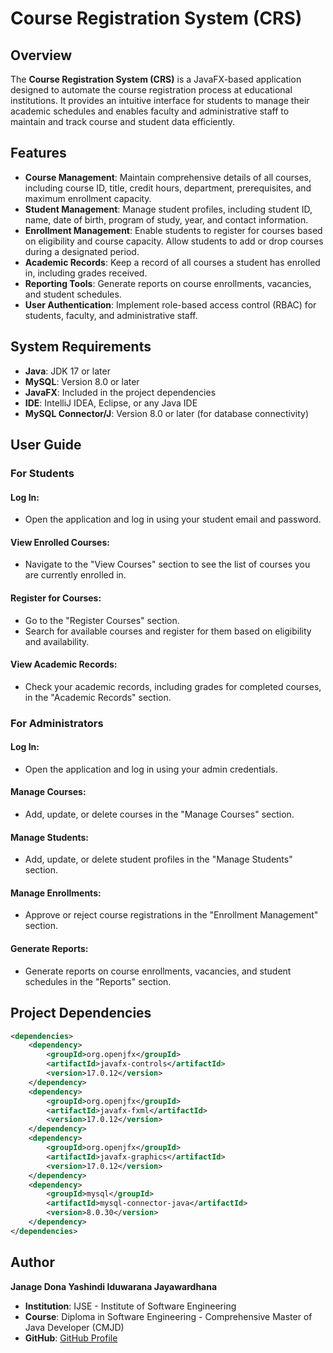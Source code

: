 # Course Registration System (CRS)

## Overview
The **Course Registration System (CRS)** is a JavaFX-based application designed to automate the course registration process at educational institutions. It provides an intuitive interface for students to manage their academic schedules and enables faculty and administrative staff to maintain and track course and student data efficiently.

## Features
- **Course Management**: Maintain comprehensive details of all courses, including course ID, title, credit hours, department, prerequisites, and maximum enrollment capacity.
- **Student Management**: Manage student profiles, including student ID, name, date of birth, program of study, year, and contact information.
- **Enrollment Management**: Enable students to register for courses based on eligibility and course capacity. Allow students to add or drop courses during a designated period.
- **Academic Records**: Keep a record of all courses a student has enrolled in, including grades received.
- **Reporting Tools**: Generate reports on course enrollments, vacancies, and student schedules.
- **User Authentication**: Implement role-based access control (RBAC) for students, faculty, and administrative staff.

## System Requirements
- **Java**: JDK 17 or later
- **MySQL**: Version 8.0 or later
- **JavaFX**: Included in the project dependencies
- **IDE**: IntelliJ IDEA, Eclipse, or any Java IDE
- **MySQL Connector/J**: Version 8.0 or later (for database connectivity)



## User Guide
### For Students
#### Log In:
- Open the application and log in using your student email and password.

#### View Enrolled Courses:
- Navigate to the "View Courses" section to see the list of courses you are currently enrolled in.

#### Register for Courses:
- Go to the "Register Courses" section.
- Search for available courses and register for them based on eligibility and availability.

#### View Academic Records:
- Check your academic records, including grades for completed courses, in the "Academic Records" section.

### For Administrators
#### Log In:
- Open the application and log in using your admin credentials.

#### Manage Courses:
- Add, update, or delete courses in the "Manage Courses" section.

#### Manage Students:
- Add, update, or delete student profiles in the "Manage Students" section.

#### Manage Enrollments:
- Approve or reject course registrations in the "Enrollment Management" section.

#### Generate Reports:
- Generate reports on course enrollments, vacancies, and student schedules in the "Reports" section.

## Project Dependencies
```xml
<dependencies>
    <dependency>
        <groupId>org.openjfx</groupId>
        <artifactId>javafx-controls</artifactId>
        <version>17.0.12</version>
    </dependency>
    <dependency>
        <groupId>org.openjfx</groupId>
        <artifactId>javafx-fxml</artifactId>
        <version>17.0.12</version>
    </dependency>
    <dependency>
        <groupId>org.openjfx</groupId>
        <artifactId>javafx-graphics</artifactId>
        <version>17.0.12</version>
    </dependency>
    <dependency>
        <groupId>mysql</groupId>
        <artifactId>mysql-connector-java</artifactId>
        <version>8.0.30</version>
    </dependency>
</dependencies>
```

## Author
**Janage Dona Yashindi Iduwarana Jayawardhana**
- **Institution**: IJSE - Institute of Software Engineering
- **Course**: Diploma in Software Engineering - Comprehensive Master of Java Developer (CMJD)
- **GitHub**: [GitHub Profile](https://github.com/yashindijayawardhana?tab=repositories)



